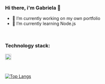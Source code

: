 ### Hi there, i'm Gabriela 👋

- 🔭 I’m currently working on my own portfolio
- 🌱 I’m currently learning Node.js

<br />

### Technology stack:
<code><img height="20" alt="Firebase" src="https://firebase.google.com/downloads/brand-guidelines/PNG/logo-logomark.png"></code>

<!--
**GookamDguez/GookamDguez** is a ✨ _special_ ✨ repository because its `README.md` (this file) appears on your GitHub profile.

Here are some ideas to get you started:

- 👯 I’m looking to collaborate on ...
- 🤔 I’m looking for help with ...
- 💬 Ask me about ...
- 📫 How to reach me: ...
- ⚡ Fun fact: ...
-->
<br />

[![Top Langs](https://github-readme-stats.vercel.app/api/top-langs/?username=GookamDguez&layout=compact&theme=gotham)](https://github.com/GookamDguez/github-readme-stats)
